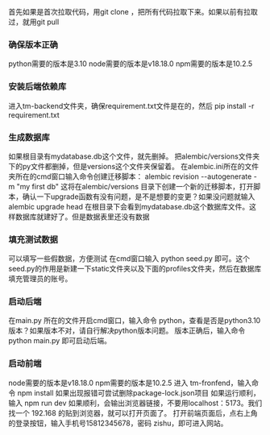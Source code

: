 首先如果是首次拉取代码，用git clone ，把所有代码拉取下来。如果以前有拉取过，就用git pull

### 确保版本正确
python需要的版本是3.10
node需要的版本是v18.18.0
npm需要的版本是10.2.5
### 安装后端依赖库
进入tm-backend文件夹，确保requirement.txt文件是在的，然后
pip install -r requirement.txt
### 生成数据库
如果根目录有mydatabase.db这个文件，就先删掉。
把alembic/versions文件夹下的py文件都删掉，但是versions这个文件夹保留着。
在alembic.ini所在的文件夹所在的cmd窗口输入命令创建迁移脚本：
alembic revision --autogenerate -m "my first db"
这将在alembic/versions 目录下创建一个新的迁移脚本，打开脚本，确认一下upgrade函数有没有问题，是不是想要的变更？如果没问题就输入
alembic upgrade head
在根目录下会看到mydatabase.db这个数据库文件。这样数据库就建好了。但是数据表里还没有数据

### 填充测试数据
可以填写一些假数据，方便测试
在cmd窗口输入 python seed.py 即可。这个seed.py的作用是新建一下static文件夹以及下面的profiles文件夹，然后在数据库填充管理员的账号。
### 启动后端
在main.py 所在的文件开启cmd窗口，输入命令 python，查看是否是python3.10 版本？如果版本不对，请自行解决python版本问题。
版本正确后，输入命令 python main.py 即可启动后端。
### 启动前端
node需要的版本是v18.18.0
npm需要的版本是10.2.5
进入 tm-fronfend，输入命令 npm install
如果出现报错可尝试删除package-lock.json项目
如果运行顺利，输入 npm run dev
如果顺利，会输出浏览器链接，不要用localhost：5173。我们找一个 192.168 的贴到浏览器，就可以打开页面了。
打开前端页面后，点右上角的登录按钮，输入手机号15812345678，密码 zishu，即可进入网站。